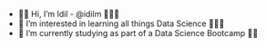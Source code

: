 - 👋🏽 Hi, I’m Idil - @idilm 🙋🏽‍♀️
- 👀 I’m interested in learning all things Data Science 👩🏽‍💻
- 🌱 I’m currently studying as part of a Data Science Bootcamp 💪🏽
<!---
idilm/idilm is a ✨ special ✨ repository because its `README.md` (this file) appears on your GitHub profile.
You can click the Preview link to take a look at your changes.
--->
